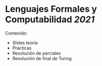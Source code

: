 # Lenguajes Formales y Computabilidad ___2021___

Contenido:
- Slides teoría
- Prácticas
- Resolución de parciales
- Resolución de final de Turing
